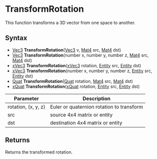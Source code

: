 # TransformRotation

This function transforms a 3D vector from one space to another.

## Syntax

- [Vec3](Vec3.md) **TransformRotation**([Vec3](Vec3.md) v, [Mat4](Mat4.md) src, [Mat4](Mat4.md) dst)
- [Vec3](Vec3.md) **TransformRotation**(number x, number y, number z, [Mat4](Mat4.md) src, [Mat4](Mat4.md) dst)
- [xVec3](xVec3.md) **TransformRotation**([xVec3](xVec3.md) rotation, [Entity](Entity.md) src, [Entity](Entity.md) dst)
- [xVec3](xVec3.md) **TransformRotation**(number x, number y, number z, [Entity](Entity.md) src, [Entity](Entity.md) dst)
- [Quat](Quat.md) **TransformRotation**([Quat](Quat.md) rotation, [Mat4](Mat4.md) src, [Mat4](Mat4.md) dst)
- [xQuat](xQuat.md) **TransformRotation**([xQuat](xQuat.md) rotation, [Entity](Entity.md) src, [Entity](Entity.md) dst)

Parameter | Description
---|---
rotation, (x, y, z) | Euler or quaternion rotation to transform
src | source 4x4 matrix or entity
dst | destination 4x4 matrix or entity

## Returns

Returns the transformed rotation.
